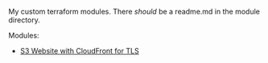 My custom terraform modules.
There _should_ be a readme.md in the module directory.

Modules:
- [S3 Website with CloudFront for TLS](/aws/website)

